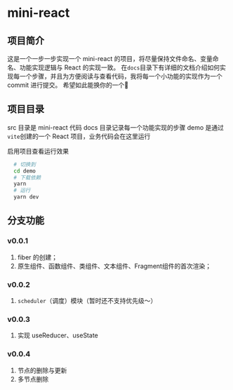 # mini-react

## 项目简介
这是一个一步一步实现一个 mini-react 的项目，将尽量保持文件命名、变量命名、功能实现逻辑与 React 的实现一致。
在`docs`目录下有详细的文档介绍如何实现每一个步骤，并且为方便阅读与查看代码，我将每一个小功能的实现作为一个 commit 进行提交。
希望如此能换你的一个🌟

## 项目目录
src 目录是 mini-react 代码
docs 目录记录每一个功能实现的步骤
demo 是通过`vite`创建的一个 React 项目，业务代码会在这里运行

启用项目查看运行效果
```bash
  # 切换到
  cd demo
  # 下载依赖
  yarn
  # 运行
  yarn dev
```

## 分支功能
### v0.0.1
1. fiber 的创建；
2. 原生组件、函数组件、类组件、文本组件、Fragment组件的首次渲染；

### v0.0.2
1. `scheduler`（调度）模块（暂时还不支持优先级～）

### v0.0.3
1. 实现 useReducer、useState

### v0.0.4
1. 节点的删除与更新
2. 多节点删除

